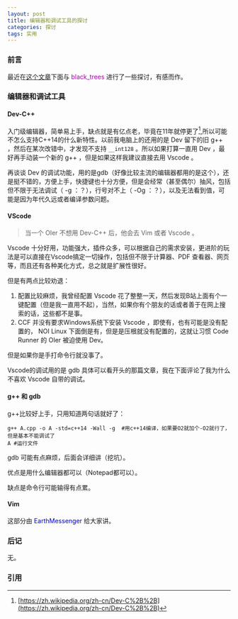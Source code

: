 ```yaml
---
layout: post
title: 编辑器和调试工具的探讨
categories: 探讨
tags: 实用
---
```

### 前言

最近在[这个文章](https://hylwxqwq.github.io/blog/2023-02-03/)下面与 <span style="color:#AA00AA"  >black_trees</span> 进行了一些探讨，有感而作。

### 编辑器和调试工具

#### Dev-C++

入门级编辑器，简单易上手，缺点就是有亿点老，毕竟在11年就停更了[^1],所以可能不怎么支持C++14的什么新特性。以前我电脑上的还用的是 Dev 留下的旧 g++ ，然后在某次改错中，才发现不支持 `__int128`  。所以如果打算一直用 Dev ，最好再手动装一个新的 g++ ，但是如果这样我建议直接去用 Vscode 。

再谈谈 Dev 的调试功能，用的是gdb（好像比较主流的编辑器都用的是这个），还是挺不错的，方便上手，快捷键也十分方便，但是会经常（甚至偶尔）抽风，包括但不限于无法调试（ -g  ：？），行号对不上（ -Og  ：？），以及无法看到值，可能是因为年代久远或者编译参数问题。

#### VScode

> 当一个 OIer 不想用 Dev-C++ 后，他会去 Vim 或者 Vscode 。

Vscode 十分好用，功能强大，插件众多，可以根据自己的需求安装，更进阶的玩法是可以直接在Vscode搞定一切操作，包括但不限于计算器、PDF 查看器、网页等，而且还有各种美化方式，总之就是扩展性很好。

但是有两点比较劝退：

1. 配置比较麻烦，我曾经配置 Vscode 花了整整一天，然后发现B站上面有个一键配置（但是我一直用不起），当然，如果你有个朋友的话或者善于在网上搜索的话，这些都不是事。
2. CCF 并没有要求Windows系统下安装 Vscode ，即使有，也有可能是没有配置的， NOI Linux 下面倒是有，但是是压根就没有配置的，这就让习惯 Code  Runner 的 OIer 被迫使用 Dev。

但是如果你是手打命令行就没事了。

Vscode的调试用的是 gdb 具体可以看开头的那篇文章，我在下面评论了我为什么不喜欢 Vscode 自带的调试。

#### g++ 和 gdb

g++比较好上手，只用知道两句话就好了：

```batch
g++ A.cpp -o A -std=c++14 -Wall -g  #用c++14编译，如果要O2就加个-O2就行了，但是基本不能调试了
A #运行文件
```

gdb 可能有点麻烦，后面会详细讲（挖坑）。

优点是用什么编辑器都可以（Notepad都可以）。

缺点是命令行可能输得有点累。

#### Vim

这部分由 <span style="color:#00c"  >EarthMessenger</span> 给大家讲。

### 后记

无。

### 引用

[^1]: [https://zh.wikipedia.org/zh-cn/Dev-C%2B%2B](https://zh.wikipedia.org/zh-cn/Dev-C%2B%2B)
